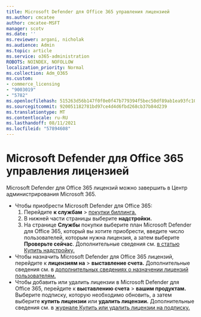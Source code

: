 ```yaml
---
title: Microsoft Defender для Office 365 управления лицензией
ms.author: cmcatee
author: cmcatee-MSFT
manager: scotv
ms.date: ''
ms.reviewer: argani, nicholak
ms.audience: Admin
ms.topic: article
ms.service: o365-administration
ROBOTS: NOINDEX, NOFOLLOW
localization_priority: Normal
ms.collection: Adm_O365
ms.custom:
- commerce_licensing
- "9003019"
- "5782"
ms.openlocfilehash: 515263d56b147f0f0e0f47b779394f5bec50df89ab1ea93fc1042384270a2ba3
ms.sourcegitcommit: 920051182781bd97ce4d4d6fbd268cb37b84d239
ms.translationtype: MT
ms.contentlocale: ru-RU
ms.lasthandoff: 08/11/2021
ms.locfileid: "57894608"
---
```

# <a name="microsoft-defender-for-office-365-license-management"></a>Microsoft Defender для Office 365 управления лицензией

Microsoft Defender для Office 365 лицензий можно завершить в Центр администрирования Microsoft 365.

- Чтобы приобрести Microsoft Defender для Office 365:
    1. Перейдите **к службам**  >  [покупки биллинга.](https://go.microsoft.com/fwlink/p/?linkid=868433)
    2. В нижней части страницы выберите **надстройки.**
    3. На странице **Службы** покупки выберите план Microsoft Defender для Office 365, который вы хотите приобрести, введите число пользователей, которым нужна лицензия, а затем выберите **Проверьте сейчас**. Дополнительные сведения см. [в статью Купить надстройку.](https://docs.microsoft.com/microsoft-365/commerce/buy-or-edit-an-add-on)
- Чтобы назначить Microsoft Defender для Office 365 лицензий, перейдите к **лицензиям на**  >  **выставление счета.** Дополнительные сведения см. в [дополнительных сведениях о назначении лицензий пользователям.](https://docs.microsoft.com/microsoft-365/admin/manage/assign-licenses-to-users)
- Чтобы добавить или удалить лицензии в Microsoft Defender для Office 365, перейдите к **выставлению счета**  >  **вашим продуктам.** Выберите подписку, которую необходимо обновить, а затем выберите **купить лицензии** или **удалить лицензии.** Дополнительные сведения см. в [журнале Купить или удалить лицензии на подписку.](https://docs.microsoft.com/microsoft-365/commerce/licenses/buy-licenses)